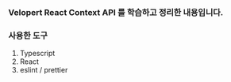 ### Velopert React Context API 를 학습하고 정리한 내용입니다.

### 사용한 도구
1. Typescript
2. React
3. eslint / prettier